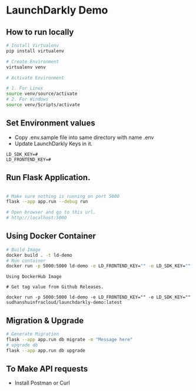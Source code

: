 # LaunchDarkly Demo

## How to run locally

```sh
# Install Virtualenv
pip install virtualenv

# Create Environment
virtualenv venv

# Activate Environment

# 1. For Linux
source venv/source/activate
# 2. For Windows
source venv/Scripts/activate
```

## Set Environment values
- Copy .env.sample file into same directory with name .env 
- Update LaunchDarkly Keys in it.

```
LD_SDK_KEY=#
LD_FRONTEND_KEY=#

```

## Run Flask Application.

```sh

# Make sure nothing is running on port 5000
flask --app app.run --debug run

# Open browser and go to this url.
# http://localhost:5000

```
## Using Docker Container
```sh
# Build Image
docker build . -t ld-demo
# Run container
docker run -p 5000:5000 ld-demo -e LD_FRONTEND_KEY="" -e LD_SDK_KEY=""
```
```
Using DockerHub Image

# Get tag value from Github Releases.

docker run -p 5000:5000 ld-demo -e LD_FRONTEND_KEY="" -e LD_SDK_KEY="" sudhanshuinfracloud/launchdarkly-demo:latest
```

## Migration & Upgrade

```sh
# Generate Migration
flask --app app.run db migrate -m "Message here"
# upgrade db
flask --app app.run db upgrade
```

## To Make API requests
- Install Postman or Curl